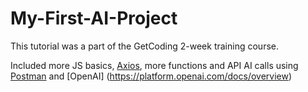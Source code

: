 # My-First-AI-Project

This tutorial was a part of the GetCoding 2-week training course.

Included more JS basics, [Axios](https://axios-http.com/docs/intro), more functions and API AI calls using [Postman](https://www.postman.com/) and [OpenAI] (https://platform.openai.com/docs/overview)
